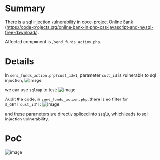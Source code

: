 # Summary
There is a sql injection vulnerability in code-project Online Bank (https://code-projects.org/online-bank-in-php-css-javascript-and-mysql-free-download/).

Affected component is `/send_funds_action.php`.

# Details
In `send_funds_action.php?cust_id=1`,
parameter `cust_id` is vulnerable to sql injection, 
![image](https://github.com/user-attachments/assets/21c8c449-0e04-401e-89c8-c87337abf8fa)

we can use `sqlmap` to test:
![image](https://github.com/user-attachments/assets/c85ddd52-0e2f-4bd9-ab32-d715c08687b1)



Audit the code, in `send_funds_action.php`, there is no filter for `$_GET['cust_id']`:
![image](https://github.com/user-attachments/assets/9f5f4228-a486-4f94-a329-10803aeb273b)

and these parameters are directly spliced into `$sql0`, which leads to sql injection vulnerability.



# PoC
![image](https://github.com/user-attachments/assets/c85ddd52-0e2f-4bd9-ab32-d715c08687b1)
